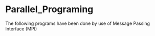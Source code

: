 # Parallel_Programing
The following programs have been done by use of Message Passing Interface (MPI)
